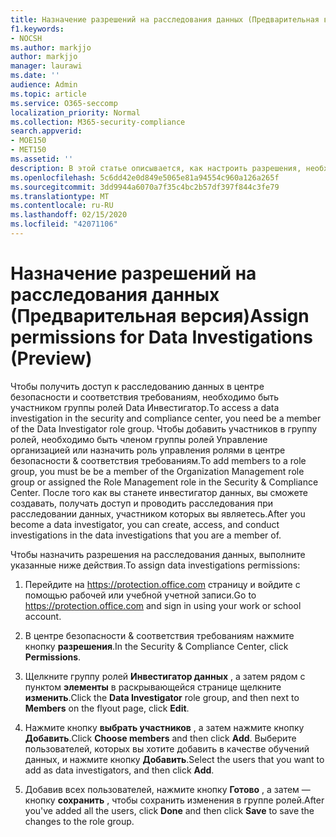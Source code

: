 ```yaml
---
title: Назначение разрешений на расследования данных (Предварительная версия)
f1.keywords:
- NOCSH
ms.author: markjjo
author: markjjo
manager: laurawi
ms.date: ''
audience: Admin
ms.topic: article
ms.service: O365-seccomp
localization_priority: Normal
ms.collection: M365-security-compliance
search.appverid:
- MOE150
- MET150
ms.assetid: ''
description: В этой статье описывается, как настроить разрешения, необходимые для использования средства расследования данных в Microsoft 365.
ms.openlocfilehash: 5c6dd42e0d849e5065e81a94554c960a126a265f
ms.sourcegitcommit: 3dd9944a6070a7f35c4bc2b57df397f844c3fe79
ms.translationtype: MT
ms.contentlocale: ru-RU
ms.lasthandoff: 02/15/2020
ms.locfileid: "42071106"
---
```

# <a name="assign-permissions-for-data-investigations-preview"></a><span data-ttu-id="c3b20-103">Назначение разрешений на расследования данных (Предварительная версия)</span><span class="sxs-lookup"><span data-stu-id="c3b20-103">Assign permissions for Data Investigations (Preview)</span></span>

<span data-ttu-id="c3b20-104">Чтобы получить доступ к расследованию данных в центре безопасности и соответствия требованиям, необходимо быть участником группы ролей Data Инвестигатор.</span><span class="sxs-lookup"><span data-stu-id="c3b20-104">To access a data investigation in the security and compliance center, you need be a member of the Data Investigator role group.</span></span> <span data-ttu-id="c3b20-105">Чтобы добавить участников в группу ролей, необходимо быть членом группы ролей Управление организацией или назначить роль управления ролями в центре безопасности & соответствия требованиям.</span><span class="sxs-lookup"><span data-stu-id="c3b20-105">To add members to a role group, you must be be a member of the Organization Management role group or assigned the Role Management role in the Security & Compliance Center.</span></span> <span data-ttu-id="c3b20-106">После того как вы станете инвестигатор данных, вы сможете создавать, получать доступ и проводить расследования при расследовании данных, участником которых вы являетесь.</span><span class="sxs-lookup"><span data-stu-id="c3b20-106">After you become a data investigator, you can create, access, and conduct investigations in the data investigations that you are a member of.</span></span>

<span data-ttu-id="c3b20-107">Чтобы назначить разрешения на расследования данных, выполните указанные ниже действия.</span><span class="sxs-lookup"><span data-stu-id="c3b20-107">To assign data investigations permissions:</span></span>

1. <span data-ttu-id="c3b20-108">Перейдите на https://protection.office.com страницу и войдите с помощью рабочей или учебной учетной записи.</span><span class="sxs-lookup"><span data-stu-id="c3b20-108">Go to https://protection.office.com and sign in using your work or school account.</span></span>

2. <span data-ttu-id="c3b20-109">В центре безопасности & соответствия требованиям нажмите кнопку **разрешения**.</span><span class="sxs-lookup"><span data-stu-id="c3b20-109">In the Security & Compliance Center, click **Permissions**.</span></span> 

3. <span data-ttu-id="c3b20-110">Щелкните группу ролей **Инвестигатор данных** , а затем рядом с пунктом **элементы** в раскрывающейся странице щелкните **изменить**.</span><span class="sxs-lookup"><span data-stu-id="c3b20-110">Click the **Data Investigator** role group, and then next to **Members** on the flyout page, click **Edit**.</span></span>

4. <span data-ttu-id="c3b20-111">Нажмите кнопку **выбрать участников** , а затем нажмите кнопку **Добавить**.</span><span class="sxs-lookup"><span data-stu-id="c3b20-111">Click **Choose members** and then click **Add**.</span></span> <span data-ttu-id="c3b20-112">Выберите пользователей, которых вы хотите добавить в качестве обучений данных, и нажмите кнопку **Добавить**.</span><span class="sxs-lookup"><span data-stu-id="c3b20-112">Select the users that you want to add as data investigators, and then click **Add**.</span></span>

5. <span data-ttu-id="c3b20-113">Добавив всех пользователей, нажмите кнопку **Готово** , а затем — кнопку **сохранить** , чтобы сохранить изменения в группе ролей.</span><span class="sxs-lookup"><span data-stu-id="c3b20-113">After you've added all the users, click **Done** and then click **Save** to save the changes to the role group.</span></span>
